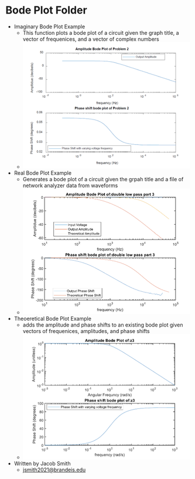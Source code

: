 Bode Plot Folder
=============
+ Imaginary Bode Plot Example
	+ This function plots a bode plot of a circuit given the graph title, a vector of frequenices, and a vector of complex numbers
	+ ![Imaginary Bode Plot](ImaginaryBodePSET9.PNG)
+ Real Bode Plot Example
	+ Generates a bode plot of a circuit given the grpah title and a file of network analyzer data from waveforms
	+ ![Real Bode Plot](PSET6RealBode.PNG)
+ Theoeretical Bode Plot Example
	+ adds the amplitude and phase shifts to an existing bode plot given vectors of frequenices, amplitudes, and phase shifts
	+ ![Theoeretical Bode Plot](TheoryBodePlotPSet9.PNG)
+  Written by Jacob Smith 
	+ jsmith2021@brandeis.edu